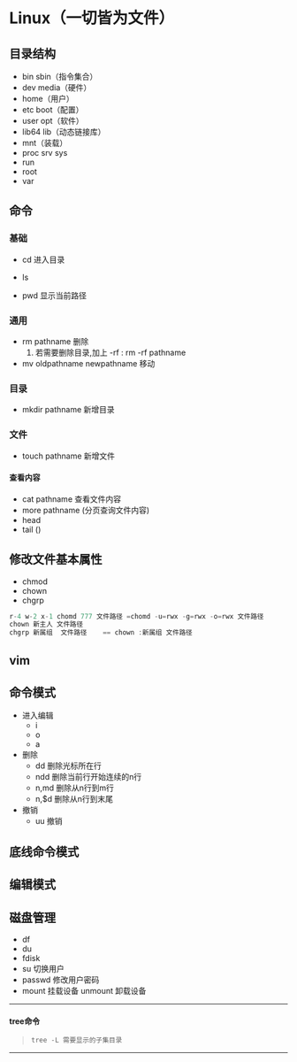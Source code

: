 
# Linux（一切皆为文件）

## 目录结构

- bin  sbin（指令集合）
- dev media（硬件）
- home（用户）
- etc  boot（配置）
- user opt（软件）
- lib64  lib（动态链接库）
- mnt（装载）
- proc srv  sys
- run
- root
- var

## 命令

### 基础

- cd   进入目录

- ls     

- pwd  显示当前路径

  

### 通用

- rm  pathname  删除
  1. 若需要删除目录,加上  -rf  :  rm  -rf pathname  
- mv  oldpathname   newpathname 移动

### 目录

- mkdir  pathname  新增目录

### 文件

- touch pathname  新增文件
#### 查看内容
- cat  pathname  查看文件内容
- more   pathname (分页查询文件内容)
- head
- tail  ()
  

##  修改文件基本属性

- chmod
- chown
- chgrp
```java
r-4 w-2 x-1 chomd 777 文件路径 =chomd -u=rwx -g=rwx -o=rwx 文件路径
chown 新主人 文件路径  
chgrp 新属组  文件路径    == chown :新属组 文件路径 
```
## vim

## 命令模式

- 进入编辑
	- i
	- o
	- a
- 删除
   - dd  删除光标所在行
   - ndd  删除当前行开始连续的n行
   - n,md  删除从n行到m行
   - n,$d  删除从n行到末尾	
- 撤销
	- uu 撤销	
## 底线命令模式

## 编辑模式

## 磁盘管理

- df
- du
- fdisk
 - su 切换用户
- passwd 修改用户密码
- mount 挂载设备  unmount 卸载设备

-----------

#### tree命令

> ```java
> tree -L 需要显示的子集目录
> ```
>
> 

----

